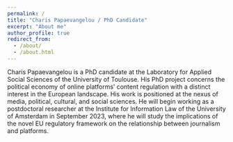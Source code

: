 ```yaml
---
permalink: /
title: "Charis Papaevangelou / PhD Candidate"
excerpt: "About me"
author_profile: true
redirect_from: 
  - /about/
  - /about.html
---
```


Charis Papaevangelou is a PhD candidate at the Laboratory for Applied Social Sciences of the University of Toulouse. His PhD project concerns the political economy of online platforms’ content regulation with a distinct interest in the European landscape. His work is positioned at the nexus of media, political, cultural, and social sciences. He will begin working as a postdoctoral researcher at the Institute for Information Law of the University of Amsterdam in September 2023, where he will study the implications of the novel EU regulatory framework on the relationship between journalism and platforms.